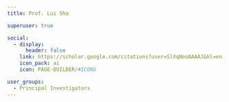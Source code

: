 ```yaml
---
title: Prof. Lui Sha

superuser: true

social:
  - display:
      header: false
    link: https://scholar.google.com/citations?user=SlXqNooAAAAJ&hl=en
    icon_pack: ai
    icon: PAGE-BUILDER/#ICONS

user_groups:
  - Principal Investigators
---
```

